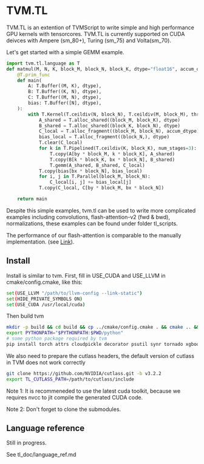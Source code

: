 <!--- Licensed to the Apache Software Foundation (ASF) under one -->
<!--- or more contributor license agreements.  See the NOTICE file -->
<!--- distributed with this work for additional information -->
<!--- regarding copyright ownership.  The ASF licenses this file -->
<!--- to you under the Apache License, Version 2.0 (the -->
<!--- "License"); you may not use this file except in compliance -->
<!--- with the License.  You may obtain a copy of the License at -->

<!---   http://www.apache.org/licenses/LICENSE-2.0 -->

<!--- Unless required by applicable law or agreed to in writing, -->
<!--- software distributed under the License is distributed on an -->
<!--- "AS IS" BASIS, WITHOUT WARRANTIES OR CONDITIONS OF ANY -->
<!--- KIND, either express or implied.  See the License for the -->
<!--- specific language governing permissions and limitations -->
<!--- under the License. -->

TVM.TL
==============================================
TVM.TL is an extention of TVMScript to write simple and high performance GPU kernels with tensorcores. TVM.TL is currently supported on CUDA deivces with Ampere (sm_80+), Turing (sm_75) and Volta(sm_70).

Let's get started with a simple GEMM example.
```python
import tvm.tl.language as T
def matmul(M, N, K, block_M, block_N, block_K, dtype="float16", accum_dtype = "float"):
    @T.prim_func
    def main(
        A: T.Buffer((M, K), dtype),
        B: T.Buffer((K, N), dtype),
        C: T.Buffer((M, N), dtype),
        bias: T.Buffer([N], dtype),
    ):
        with T.Kernel(T.ceildiv(N, block_N), T.ceildiv(M, block_M), threads=128) as (bx, by):
            A_shared = T.alloc_shared((block_M, block_K), dtype)
            B_shared = T.alloc_shared((block_K, block_N), dtype)
            C_local = T.alloc_fragment((block_M, block_N), accum_dtype)
            bias_local = T.alloc_fragment((block_N,), dtype)
            T.clear(C_local)
            for k in T.Pipelined(T.ceildiv(K, block_K), num_stages=3):
                T.copy(A[by * block_M, k * block_K], A_shared)
                T.copy(B[k * block_K, bx * block_N], B_shared)
                T.gemm(A_shared, B_shared, C_local)
            T.copy(bias[bx * block_N], bias_local)
            for i, j in T.Parallel(block_M, block_N):
                C_local[i, j] += bias_local[j]
            T.copy(C_local, C[by * block_M, bx * block_N])

    return main
```
Despite this simple examples, tvm.tl can be used to write more complicated examples including convolutions, flash-attention-v2 (fwd & bwd), normalizations, these examples can be found under folder tl_scripts.

 The performance of our flash-attention is comparable to the manually implementation. (see [Link](https://github.com/nox-410/tvm.tl/blob/tl/tl_doc/flash_perf.md)).

## Install

Install is similar to tvm. First, fill in USE_CUDA and USE_LLVM in cmake/config.cmake, like this:
```bash
set(USE_LLVM "/path/to/llvm-config --link-static")
set(HIDE_PRIVATE_SYMBOLS ON)
set(USE_CUDA /usr/local/cuda)
```
Then build tvm
```bash
mkdir -p build && cd build && cp ../cmake/config.cmake . && cmake .. && make -j && cd -
export PYTHONPATH="$PYTHONPATH:$PWD/python"
# some python package required by tvm
pip install torch attrs cloudpickle decorator psutil synr tornado xgboost
```
We also need to prepare the cutlass headers, the default version of cutlass in TVM does not work correctly
```bash
git clone https://github.com/NVIDIA/cutlass.git -b v3.2.2
export TL_CUTLASS_PATH=/path/to/cutlass/include
```
Note 1: It is recommeneded to use the latest cuda toolkit, because we requires nvcc to jit compile the generated CUDA code.

Note 2: Don't forget to clone the submodules.

## Language reference
Still in progress.

See tl_doc/language_ref.md
